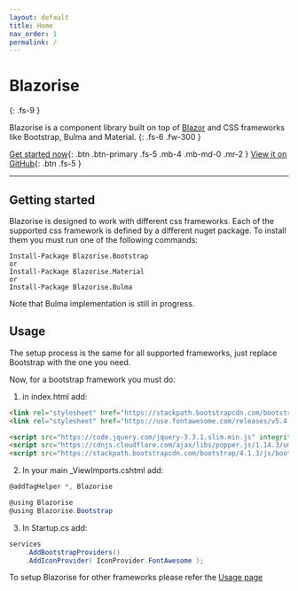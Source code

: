 ```yaml
---
layout: default
title: Home
nav_order: 1
permalink: /
---
```


# Blazorise
{: .fs-9 }

Blazorise is a component library built on top of [Blazor](https://blazor.net/) and CSS frameworks like Bootstrap, Bulma and Material.
{: .fs-6 .fw-300 }

[Get started now](#getting-started){: .btn .btn-primary .fs-5 .mb-4 .mb-md-0 .mr-2 } [View it on GitHub](https://github.com/stsrki/Blazorise){: .btn .fs-5 }

---
## Getting started

Blazorise is designed to work with different css frameworks. Each of the supported css framework is defined by a different nuget package. To install them you must run one of the following commands:

```
Install-Package Blazorise.Bootstrap
or
Install-Package Blazorise.Material
or
Install-Package Blazorise.Bulma
```
Note that Bulma implementation is still in progress.

## Usage

The setup process is the same for all supported frameworks, just replace Bootstrap with the one you need.

Now, for a bootstrap framework you must do:

1. in index.html add:

```html
<link rel="stylesheet" href="https://stackpath.bootstrapcdn.com/bootstrap/4.1.3/css/bootstrap.min.css" integrity="sha384-MCw98/SFnGE8fJT3GXwEOngsV7Zt27NXFoaoApmYm81iuXoPkFOJwJ8ERdknLPMO" crossorigin="anonymous">
<link rel="stylesheet" href="https://use.fontawesome.com/releases/v5.4.1/css/all.css" integrity="sha384-5sAR7xN1Nv6T6+dT2mhtzEpVJvfS3NScPQTrOxhwjIuvcA67KV2R5Jz6kr4abQsz" crossorigin="anonymous">

<script src="https://code.jquery.com/jquery-3.3.1.slim.min.js" integrity="sha384-q8i/X+965DzO0rT7abK41JStQIAqVgRVzpbzo5smXKp4YfRvH+8abtTE1Pi6jizo" crossorigin="anonymous"></script>
<script src="https://cdnjs.cloudflare.com/ajax/libs/popper.js/1.14.3/umd/popper.min.js" integrity="sha384-ZMP7rVo3mIykV+2+9J3UJ46jBk0WLaUAdn689aCwoqbBJiSnjAK/l8WvCWPIPm49" crossorigin="anonymous"></script>
<script src="https://stackpath.bootstrapcdn.com/bootstrap/4.1.3/js/bootstrap.min.js" integrity="sha384-ChfqqxuZUCnJSK3+MXmPNIyE6ZbWh2IMqE241rYiqJxyMiZ6OW/JmZQ5stwEULTy" crossorigin="anonymous"></script>
```

2. In your main _ViewImports.cshtml add:

```cs
@addTagHelper *, Blazorise

@using Blazorise
@using Blazorise.Bootstrap
```

3. In Startup.cs add:

```cs
services
    .AddBootstrapProviders()
    .AddIconProvider( IconProvider.FontAwesome );
```

To setup Blazorise for other frameworks please refer the [Usage page](https://blazorise.com/docs/usage)
